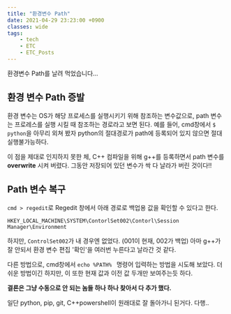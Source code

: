 ```yaml
---
title: "환경변수 Path"
date: 2021-04-29 23:23:00 +0900
classes: wide
tags:
    - tech
    - ETC
    - ETC_Posts
---
```

환경변수 Path를 날려 먹었습니다...

## 환경 변수 Path 증발

환경 변수는 OS가 해당 프로세스를 실행시키기 위해 참조하는 변수값으로, 
path 변수는 프로레스를 실행 시킬 때 참조하는 경로라고 보면 된다. 
예를 들어, cmd창에서 `$ python`을 아무리 외쳐 봤자
python의 절대경로가 path에 등록되어 있지 않으면 절대 실행불가능하다.

이 점을 제대로 인지하지 못한 체, C++ 컴파일을 위해 g++를 등록하면서
path 변수를 **overwrite** 시켜 버렸다. 그동안 저장되어 있던 변수가 싹 다 날라가 버린 것이다!!

## Path 변수 복구

`cmd > regedit`로 Regedit 창에서 아래 경로로 백업용 값을 확인할 수 있다고 한다.

`HKEY_LOCAL_MACHINE\SYSTEM\ContorlSet002\Contorl\Session Manager\Environment`

하지만, `ControlSet002`가 내 경우엔 없었다. (001이 현재, 002가 백업)
아마 g++가 잘 안되서 환경 변수 편집 '확인'을 여러번 누른다고 날라간 것 같다.


다른 방법으로, cmd창에서 `echo %PATH% ` 명령어 입력하는 방법을 시도해 보았다.
더 쉬운 방법이긴 하지만, 이 또한 현재 값과 이전 값 두개만 보여주는듯 하다.

**결론은 그냥 수동으로 안 되는 놈들 하나 하나 찾아서 다 추가 했다.**

일단 python, pip, git, C++powershell이 원래대로 잘 돌아가니 된거다. 다행..